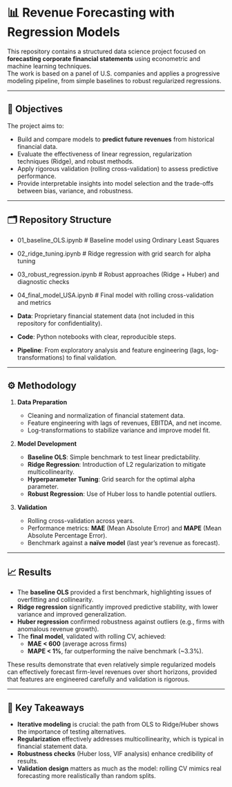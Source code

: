 # 📊 Revenue Forecasting with Regression Models

This repository contains a structured data science project focused on **forecasting corporate financial statements** using econometric and machine learning techniques.  
The work is based on a panel of U.S. companies and applies a progressive modeling pipeline, from simple baselines to robust regularized regressions.

---

## 🎯 Objectives

The project aims to:
- Build and compare models to **predict future revenues** from historical financial data.  
- Evaluate the effectiveness of linear regression, regularization techniques (Ridge), and robust methods.  
- Apply rigorous validation (rolling cross-validation) to assess predictive performance.  
- Provide interpretable insights into model selection and the trade-offs between bias, variance, and robustness.

---

## 🗂 Repository Structure

- 01_baseline_OLS.ipynb # Baseline model using Ordinary Least Squares
- 02_ridge_tuning.ipynb # Ridge regression with grid search for alpha tuning
- 03_robust_regression.ipynb # Robust approaches (Ridge + Huber) and diagnostic checks
- 04_final_model_USA.ipynb # Final model with rolling cross-validation and metrics

- **Data**: Proprietary financial statement data (not included in this repository for confidentiality).  
- **Code**: Python notebooks with clear, reproducible steps.  
- **Pipeline**: From exploratory analysis and feature engineering (lags, log-transformations) to final validation.  

---

## ⚙️ Methodology

1. **Data Preparation**  
   - Cleaning and normalization of financial statement data.  
   - Feature engineering with lags of revenues, EBITDA, and net income.  
   - Log-transformations to stabilize variance and improve model fit.  

2. **Model Development**  
   - **Baseline OLS**: Simple benchmark to test linear predictability.  
   - **Ridge Regression**: Introduction of L2 regularization to mitigate multicollinearity.  
   - **Hyperparameter Tuning**: Grid search for the optimal alpha parameter.  
   - **Robust Regression**: Use of Huber loss to handle potential outliers.  

3. **Validation**  
   - Rolling cross-validation across years.  
   - Performance metrics: **MAE** (Mean Absolute Error) and **MAPE** (Mean Absolute Percentage Error).  
   - Benchmark against a **naïve model** (last year’s revenue as forecast).  

---

## 📈 Results

- The **baseline OLS** provided a first benchmark, highlighting issues of overfitting and collinearity.  
- **Ridge regression** significantly improved predictive stability, with lower variance and improved generalization.  
- **Huber regression** confirmed robustness against outliers (e.g., firms with anomalous revenue growth).  
- The **final model**, validated with rolling CV, achieved:  
  - **MAE < 600** (average across firms)  
  - **MAPE < 1%**, far outperforming the naïve benchmark (~3.3%).  

These results demonstrate that even relatively simple regularized models can effectively forecast firm-level revenues over short horizons, provided that features are engineered carefully and validation is rigorous.

---

## 📌 Key Takeaways

- **Iterative modeling** is crucial: the path from OLS to Ridge/Huber shows the importance of testing alternatives.  
- **Regularization** effectively addresses multicollinearity, which is typical in financial statement data.  
- **Robustness checks** (Huber loss, VIF analysis) enhance credibility of results.  
- **Validation design** matters as much as the model: rolling CV mimics real forecasting more realistically than random splits.  

